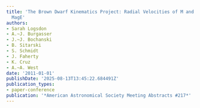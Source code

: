 ```yaml
---
title: 'The Brown Dwarf Kinematics Project: Radial Velocities of M and L Dwarfs with
  MagE'
authors:
- Sarah Logsdon
- A.~J. Burgasser
- J.~J. Bochanski
- B. Sitarski
- S. Schmidt
- J. Faherty
- K. Cruz
- A.~A. West
date: '2011-01-01'
publishDate: '2025-08-13T13:45:22.684491Z'
publication_types:
- paper-conference
publication: '*American Astronomical Society Meeting Abstracts #217*'
---
```

